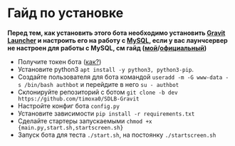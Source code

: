 # Гайд по установке

**Перед тем, как установить этого бота необходимо установить [Gravit Launcher](https://launcher.gravit.pro/install/#настроика-хостинга "Gravit Launcher Wiki") и настроить его на работу с [MySQL](https://launcher.gravit.pro/auth/#%D0%BC%D0%B5%D1%82%D0%BE%D0%B4-mysql), если у вас лаунчсервер не настроен для работы с MySQL, см гайд ([мой](mysql.md)/[официальный](https://launcher.gravit.pro/auth/#%D0%BC%D0%B5%D1%82%D0%BE%D0%B4-mysql))**

- Получите токен бота ([как?](../docs/token.md))
- Установите python3 `apt install -y python3, python3-pip`.
- Создайте пользователя для бота командой `useradd -m -G www-data -s /bin/bash authbot`
и перейдите в него `su - authbot`
- Склонируйте репозиторий с ботом `git clone -b dev https://github.com/timoxa0/SDLB-Gravit`
- Настройте конфиг бота `config.py` 
- Установите зависимости `pip install -r requirements.txt`
- Сделайте стартеры запускаемыми `chmod +x {main.py,start.sh,startscreen.sh}`
- Запуск бота для теста `./start.sh`, на постоянку `./startscreen.sh`